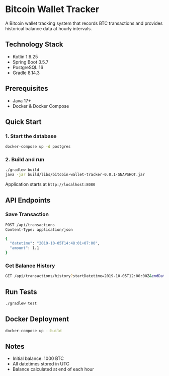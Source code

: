 # Bitcoin Wallet Tracker

A Bitcoin wallet tracking system that records BTC transactions and provides historical balance data at hourly intervals.

## Technology Stack

- Kotlin 1.9.25
- Spring Boot 3.5.7
- PostgreSQL 16
- Gradle 8.14.3

## Prerequisites

- Java 17+
- Docker & Docker Compose

## Quick Start

### 1. Start the database
```bash
docker-compose up -d postgres
```

### 2. Build and run
```bash
./gradlew build
java -jar build/libs/bitcoin-wallet-tracker-0.0.1-SNAPSHOT.jar
```

Application starts at `http://localhost:8080`

## API Endpoints

### Save Transaction
```bash
POST /api/transactions
Content-Type: application/json

{
  "datetime": "2019-10-05T14:48:01+07:00",
  "amount": 1.1
}
```

### Get Balance History
```bash
GET /api/transactions/history?startDatetime=2019-10-05T12:00:00Z&endDatetime=2019-10-05T16:00:00Z
```

## Run Tests
```bash
./gradlew test
```

## Docker Deployment
```bash
docker-compose up --build
```

## Notes

- Initial balance: 1000 BTC
- All datetimes stored in UTC
- Balance calculated at end of each hour
